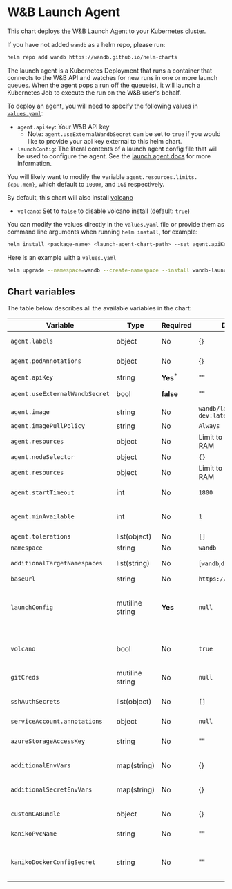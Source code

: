 # W&B Launch Agent

This chart deploys the W&B Launch Agent to your Kubernetes cluster.

If you have not added `wandb` as a helm repo, please run:

```bash
helm repo add wandb https://wandb.github.io/helm-charts
```

The launch agent is a Kubernetes Deployment that runs a container that connects to the W&B API and watches for new runs in one or more launch queues. When the agent pops a run off the queue(s), it will launch a Kubernetes Job to execute the run on the W&B user's behalf.

To deploy an agent, you will need to specify the following values in [`values.yaml`](values.yaml):

- `agent.apiKey`: Your W&B API key
  - Note: `agent.useExternalWandbSecret` can be set to `true` if you would like to provide your api key external to this helm chart.
- `launchConfig`: The literal contents of a launch agent config file that will be used to configure the agent. See the [launch agent docs](https://docs.wandb.ai/guides/launch/run-agent) for more information.

You will likely want to modify the variable `agent.resources.limits.{cpu,mem}`, which default to `1000m`, and `1Gi` respectively.

By default, this chart will also install [volcano](https://volcano.sh)

- `volcano`: Set to `false` to disable volcano install (default: `true`)

You can modify the values directly in the `values.yaml` file or provide them as command line arguments when running `helm install`, for example:

```bash
helm install <package-name> <launch-agent-chart-path> --set agent.apiKey=<your-api-key>
```

Here is an example with a `values.yaml`

```bash
helm upgrade --namespace=wandb --create-namespace --install wandb-launch wandb/launch-agent -f ./values.yaml
```

## Chart variables

The table below describes all the available variables in the chart:

| Variable                       | Type            | Required             | Default                         | Description                                                                                                                                                            |
| ------------------------------ | --------------- | -------------------- | ------------------------------- | ---------------------------------------------------------------------------------------------------------------------------------------------------------------------- |
| `agent.labels`                 | object          | No                   | {}                              | Labels that will be added to the agent deployment.                                                                                                                     |
| `agent.podAnnotations`         | object          | No                   | {}                              | Annotations that will be added to the agent pods.                                                                                                                      |
| `agent.apiKey`                 | string          | **Yes**<sup>\*</sup> | ""                              | W&B API key to be used by the agent.                                                                                                                                   |
| `agent.useExternalWandbSecret` | bool            | **false**            | ""                              | Used to indicate you want to provide the api key secret external to this chart.                                                                                        |
| `agent.image`                  | string          | No                   | `wandb/launch-agent-dev:latest` | Container image for the agent.                                                                                                                                         |
| `agent.imagePullPolicy`        | string          | No                   | `Always`                        | Pull policy for the agent container image.                                                                                                                             |
| `agent.resources`              | object          | No                   | Limit to 1 CPU, 1Gi RAM         | Pod spec resources block for the agent.                                                                                                                                |
| `agent.nodeSelector`           | object          | No                   | `{}`                            | Node selector for the agent pod.                                                                                                                                       |
| `agent.resources`              | object          | No                   | Limit to 1 CPU, 1Gi RAM         | Pod spec resources block for the agent. true                                                                                                                           |
| `agent.startTimeout`           | int             | No                   | `1800`                          | Timeout in seconds that the agent will wait for a job to start before timing out.                                                                                      |
| `agent.minAvailable`           | int             | No                   | `1`                             | Keep at 1 to prevent voluntary disruptions of the agent pod. Set to 0 to enable voluntary disruptions.                                                                 |
| `agent.tolerations`            | list(object)    | No                   | `[]`                            | Tolerations for the agent pod.                                                                                                                                         |
| `namespace`                    | string          | No                   | `wandb`                         | The namespace to deploy the agent into.                                                                                                                                |
| `additionalTargetNamespaces`   | list(string)    | No                   | [`wandb`,`default`]             | A list of namespaces the agent can run jobs in.                                                                                                                        |
| `baseUrl`                      | string          | No                   | `https://api.wandb.ai`          | URL of your W&B server api.                                                                                                                                            |
| `launchConfig`                 | mutiline string | **Yes**              | `null`                          | This should be set to the literal contents of your launch agent config. See the agent setup docs for details: https://docs.wandb.ai/guides/launch/setup-agent-advanced |
| `volcano`                      | bool            | No                   | `true`                          | Controls whether the volcano scheduler should be installed in your cluster along with the agent. Set to `false` to disable volcano installation.                       |
| `gitCreds`                     | mutiline string | No                   | `null`                          | Contents of a git credentials file.                                                                                                                                    |
| `sshAuthSecrets`               | list(object)    | No                   | `[]`                            | Name of secret containing an ssh-auth kubernetes secret and the associated host for the ssh key.                                                                       |
| `serviceAccount.annotations`   | object          | No                   | `null`                          | Annotations for the wandb service account.                                                                                                                             |
| `azureStorageAccessKey`        | string          | No                   | ""                              | Azure storage access key required for kaniko to acces build contexts in azure blob storage.                                                                            |
| `additionalEnvVars`            | map(string)     | No                   | {}                              | Map with environment variables to be set in the Launch Agent pod.                                                                                                      |
| `additionalSecretEnvVars`      | map(string)     | No                   | {}                              | Map with environment variables to be stored in the `launch-agent-secret-env-vars` secret and set in the Launch Agent Pod                                               |
| `customCABundle`               | object          | No                   | {}                              | ConfigMap name and key with the CA Bundle content                                                                                                                      |
| `kanikoPvcName`                | string          | No                   | ""                              | Name of a PVC to pass build contexts from the agent to kaniko build containers.                                                                                        |
| `kanikoDockerConfigSecret`     | string          | No                   | ""                              | Name of a kubernetes.io/dockerconfigjson secret that will be mounted in kaniko containers to grant access to private registries.                                       |
